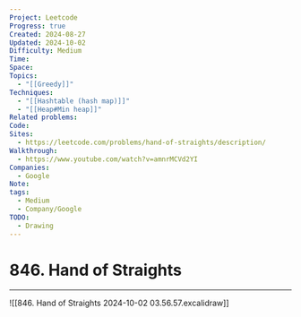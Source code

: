 ```yaml
---
Project: Leetcode
Progress: true
Created: 2024-08-27
Updated: 2024-10-02
Difficulty: Medium
Time: 
Space: 
Topics:
  - "[[Greedy]]"
Techniques:
  - "[[Hashtable (hash map)]]"
  - "[[Heap#Min heap]]"
Related problems: 
Code: 
Sites:
  - https://leetcode.com/problems/hand-of-straights/description/
Walkthrough:
  - https://www.youtube.com/watch?v=amnrMCVd2YI
Companies:
  - Google
Note: 
tags:
  - Medium
  - Company/Google
TODO:
  - Drawing
---
```

# 846. Hand of Straights
---
![[846. Hand of Straights 2024-10-02 03.56.57.excalidraw]]